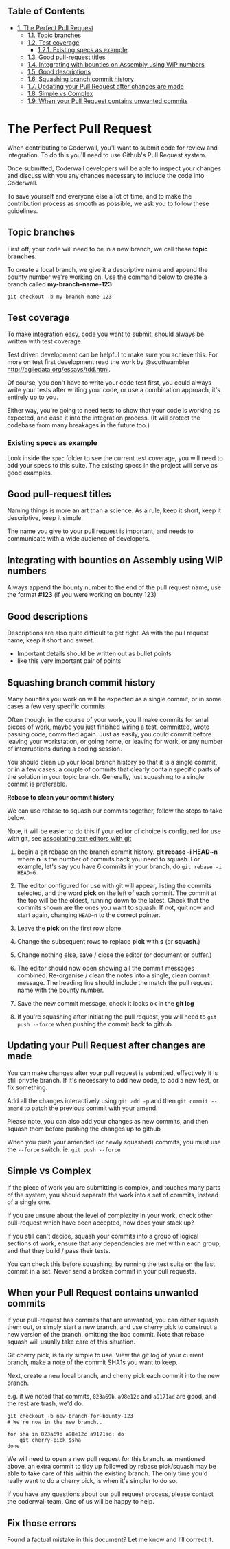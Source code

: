 <div id="table-of-contents">
<h2>Table of Contents</h2>
<div id="text-table-of-contents">
<ul>
<li><a href="#sec-1">1. The Perfect Pull Request</a>
<ul>
<li><a href="#sec-1-1">1.1. Topic branches</a></li>
<li><a href="#sec-1-2">1.2. Test coverage</a>
<ul>
<li><a href="#sec-1-2-1">1.2.1. Existing specs as example</a></li>
</ul>
</li>
<li><a href="#sec-1-3">1.3. Good pull-request titles</a></li>
<li><a href="#sec-1-4">1.4. Integrating with bounties on Assembly using WIP numbers</a></li>
<li><a href="#sec-1-5">1.5. Good descriptions</a></li>
<li><a href="#sec-1-6">1.6. Squashing branch commit history</a></li>
<li><a href="#sec-1-7">1.7. Updating your Pull Request after changes are made</a></li>
<li><a href="#sec-1-8">1.8. Simple vs Complex</a></li>
<li><a href="#sec-1-9">1.9. When your Pull Request contains unwanted commits</a></li>
</ul>
</li>
</ul>
</div>
</div>

# The Perfect Pull Request<a id="sec-1" name="sec-1"></a>

When contributing to Coderwall, you'll want to submit code
for review and integration.  To do this you'll need to use
Github's Pull Request system.

Once submitted, Coderwall developers will be able to inspect
your changes and discuss with you any changes necessary to
include the code into Coderwall.

To save yourself and everyone else a lot of time, and to
make the contribution process as smooth as possible, we ask
you to follow these guidelines.

## Topic branches<a id="sec-1-1" name="sec-1-1"></a>

First off, your code will need to be in a new branch, we
call these **topic branches**.

To create a local branch, we give it a descriptive name and
append the bounty number we're working on.  Use the command
below to create a branch called **my-branch-name-123**

```
git checkout -b my-branch-name-123
```

## Test coverage<a id="sec-1-2" name="sec-1-2"></a>

To make integration easy, code you want to submit, should
always be written with test coverage.

Test driven development can be helpful to make sure you
achieve this. For more on test first development read the
work by @scottwambler <http://agiledata.org/essays/tdd.html>.

Of course, you don't have to write your code test first, you
could always write your tests after writing your code, or
use a combination approach, it's entirely up to you.

Either way, you're going to need tests to show that your
code is working as expected, and ease it into the
integration process. (It will protect the codebase from many
breakages in the future too.)

### Existing specs as example<a id="sec-1-2-1" name="sec-1-2-1"></a>

Look inside the `spec` folder to see the current test
coverage, you will need to add your specs to this suite.
The existing specs in the project will serve as good
examples.

## Good pull-request titles<a id="sec-1-3" name="sec-1-3"></a>

Naming things is more an art than a science. As a rule, keep
it short, keep it descriptive, keep it simple.

The name you give to your pull request is important, and
needs to communicate with a wide audience of developers.

## Integrating with bounties on Assembly using WIP numbers<a id="sec-1-4" name="sec-1-4"></a>

Always append the bounty number to the end of the pull
request name, use the format **#123** (if you were working on
bounty 123)

## Good descriptions<a id="sec-1-5" name="sec-1-5"></a>

Descriptions are also quite difficult to get right. As with
the pull request name, keep it short and sweet.

-   Important details should be written out as bullet points
-   like this very important pair of points

## Squashing branch commit history<a id="sec-1-6" name="sec-1-6"></a>

Many bounties you work on will be expected as a single
commit, or in some cases a few very specific commits.

Often though, in the course of your work, you'll make
commits for small pieces of work, maybe you just finished
wiring a test, committed, wrote passing code, committed
again.  Just as easily, you could commit before leaving your
workstation, or going home, or leaving for work, or any
number of interruptions during a coding session.

You should clean up your local branch history so that it is
a single commit, or in a few cases, a couple of commits that
clearly contain specific parts of the solution in your topic
branch.  Generally, just squashing to a single commit is
preferable.

**Rebase to clean your commit history**

We can use rebase to squash our commits together, follow the
steps to take below.

Note, it will be easier to do this if your editor of choice
is configured for use with git, see [associating text editors with git](https://help.github.com/articles/associating-text-editors-with-git)

1.  begin a git rebase on the branch commit history.  **git
    rebase -i HEAD~n** where **n** is the number of commits back
    you need to squash.  For example, let's say you have 6 commits in
    your branch, do `git rebase -i HEAD~6`

2.  The editor configured for use with git will appear,
    listing the commits selected, and the word **pick** on the
    left of each commit.  The commit at the top will be the
    oldest, running down to the latest.  Check that the
    commits shown are the ones you want to squash.  If not,
    quit now and start again, changing `HEAD~n` to the correct pointer.

3.  Leave the **pick** on the first row alone.

4.  Change the subsequent rows to replace **pick** with **s** (or **squash**.)

5.  Change nothing else,  save / close the editor (or
    document or buffer.)

6.  The editor should now open showing all the commit
    messages combined. Re-organise / clean the notes into a
    single, clean commit message. The heading line should
    include the match the pull request name with the bounty
    number.

7.  Save the new commit message, check it looks ok in the **git log**

8.  If you're squashing after initiating the pull request, you will
    need to `git push --force` when pushing the commit back to github.

## Updating your Pull Request after changes are made<a id="sec-1-7" name="sec-1-7"></a>

You can make changes after your pull request is submitted,
effectively it is still private branch. If it's necessary to
add new code, to add a new test, or fix something.

Add all the changes interactively using `git add -p` and
then `git commit --amend` to patch the previous commit with
your amend.

Please note, you can also add your changes as new commits,
and then squash them before pushing the changes up to github

When you push your amended (or newly squashed) commits, you
must use the `--force` switch. ie. `git push --force`

## Simple vs Complex<a id="sec-1-8" name="sec-1-8"></a>

If the piece of work you are submitting is complex, and
touches many parts of the system, you should separate the
work into a set of commits, instead of a single one.

If you are unsure about the level of complexity in your
work, check other pull-request which have been accepted, how
does your stack up?

If you still can't decide, squash your commits into a group
of logical sections of work, ensure that any dependencies
are met within each group, and that they build / pass their tests.

You can check this before squashing, by running the test
suite on the last commit in a set.  Never send a broken
commit in your pull requests.

## When your Pull Request contains unwanted commits<a id="sec-1-9" name="sec-1-9"></a>

If your pull-request has commits that are unwanted, you can
either squash them out, or simply start a new branch, and
use cherry pick to construct a new version of the branch,
omitting the bad commit.  Note that rebase squash will
usually take care of this situation.

Git cherry pick, is fairly simple to use.  View the git log
of your current branch, make a note of the commit SHA1s you
want to keep.

Next, create a new local branch, and cherry pick each
commit into the new branch.

e.g.  if we noted that commits, `823a69b`, `a98e12c` and `a9171ad` are
good, and the rest are trash, we'd do.

```
git checkout -b new-branch-for-bounty-123
# We're now in the new branch...

for sha in 823a69b a98e12c a9171ad; do
    git cherry-pick $sha
done
```

We will need to open a new pull request for this branch. as
mentioned above, an extra commit to tidy up followed by rebase 
pick/squash may be able to take care of this within the existing
branch. The only time you'd really want to do a cherry pick, is 
when it's simpler to do so.

If you have any questions about our pull request process,
please contact the coderwall team.  One of us will be happy
to help.

## Fix those errors

Found a factual mistake in this document? Let me know and I’ll correct it.
